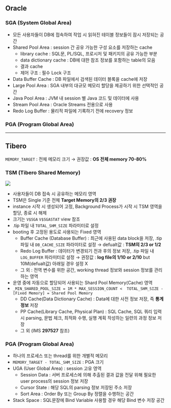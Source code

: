 ## Oracle
### SGA (System Global Area)
- 모든 사용자들이 DB에 접속하여 작업 시 읽혀진 테이블 정보들이 잠시 저장되는 공간
- Shared Pool Area : session 간 공유 가능한 구성 요소를 저장하는 cache
  - library cache : SQL문, PL/SQL, 프로시저 및 패키지의 공유 가능한 부분
  - data dictionary cache : DB에 대한 참조 정보를 포함하는 table의 모음
  - 결과 cache
  - 제어 구조 :  필수 Lock 구조
- Data Buffer Cache : DB 파일에서 검색된 데이터 블록을 cache에 저장
- Large Pool Area : SGA 내부의 대규모 메모리 할당을 제공하기 위한 선택적인 공간
- Java Pool Area : JVM 내 session 별 Java 코드 및 데이터에 사용
- Stream Pool Area : Oracle Streams 전용으로 사용
- Redo Log Buffer : 물리적 파일에 기록하기 전에 recovery 정보
### PGA (Program Global Area)

---
## Tibero
`MEMORY_TARGET` : 전체 메모리 크기 → 권장값 : **OS 전체 memory 70-80%**
### TSM (Tibero Shared Memory)
![](https://prod-files-secure.s3.us-west-2.amazonaws.com/2e9f035b-3bba-4ce1-902b-03e8e4545fa2/50e74659-9cf4-4d7e-a1bb-37b94051050d/3.1_TSM.png?X-Amz-Algorithm=AWS4-HMAC-SHA256&X-Amz-Content-Sha256=UNSIGNED-PAYLOAD&X-Amz-Credential=ASIAZI2LB466YNVJRHB5%2F20250801%2Fus-west-2%2Fs3%2Faws4_request&X-Amz-Date=20250801T041246Z&X-Amz-Expires=3600&X-Amz-Security-Token=IQoJb3JpZ2luX2VjELv%2F%2F%2F%2F%2F%2F%2F%2F%2F%2FwEaCXVzLXdlc3QtMiJGMEQCIGHXVoDe6pmgwRCmMUHPklFd3V5L8ecVkcht71nOw2hUAiBB0I5PRqgssOK8pecvvck6IWQMdGqX3mX%2BzXxj3kGeCCqIBAjk%2F%2F%2F%2F%2F%2F%2F%2F%2F%2F8BEAAaDDYzNzQyMzE4MzgwNSIMCIRyM7Kksk1GTCoPKtwDh1zlPzFteAP6Gk1Gzt9eRbyJNHTzUPaIbiw6wOzv0bfYB4gD0H%2FQnTA1N51B18q18YqN0cdFBD6CaJtorBB1fOz0AadmSVj0MyvQRLADJMYEZc4jLP4d8AWQU8qWwRAkiqKeA6JnMqwuSzN6UXQsNYKzgZ6d9lrOLhmeAoiyQte6UNHOohIHtsHCqkSm8nxTEM44YyxMDmGjGz9HIDeskjjEporYCJeOje3BS5dz3mJ7AfF2PAgc7nlppea%2Ft69iI1ub%2BzDTM%2Fw%2BDqFxsPBjrvb%2BL5rIYNVq6eJY42572T3peOliYhcil6uOmNzeqNoWfQjYwJrQwpD4%2F0sy6a0Ma0DEb19MDa3U1xZ89HjfywjtBwNBl4ZUQLhLlEm9OZLoWE5uwjYG0eqXpS22oYfjFIg6Gye6IpDZONYkq8OZpf9Un%2FlgnKpnq%2B2O%2FamtlsDwUjSSPsnLpLl6WoJoKYbhIHfjYhRjIWIqPUBoHDaCimZJexA6VLfSsGFS0LGmH4lflB1VGTSMqU%2BOXrsD%2F%2Fwrim0N%2FN35sMBCbHoHuarADiqzi18TvsB7ZVTV1vex%2BF7jMkFXk4BgZ4dto%2FmKKqkNCuHVeIU2JySTcrEUZ1ynkTc4byM6SR1ikE3q0ucws9iwxAY6pgFKToV2zU4LDxoarjOEpziMUItC9XM2YmunGQZuxY7IDpLDTz1%2F8TMkEv%2Fp%2FCaYmgUwwXQIszBUnz0xeKSApBv2vsTVFhgxd0NAqsilL2OoWE38VwwTjMiHAhWQqdGdJD6ah2CH%2BgWxk7A5vhAwijbwsmtORB5m1K0hUV3E4JLQRr3KhHErzLd3PNBgopL83Q%2Fs2Ahv1f1usFh2o64odmGGSosVw9qs&X-Amz-Signature=d4754bf0ccff79c128e2317f963de9f544ed65db60a1fd167290bb78ff7c101c&X-Amz-SignedHeaders=host&x-amz-checksum-mode=ENABLED&x-id=GetObject)
- 사용자들이 DB 접속 시 공유하는 메모리 영역
- TSM은 Single 기준 전체 **Target Memory의 2/3 권장**
- instance 시작 시 생성되어 고정, Background Process가 시작 시 TSM 영역을 할당, 종료 시 해제
- 크기는 `V$SGA` `V$SGASTAT` view 참조
- .tip 파일 내 `TOTAL_SHM_SIZE` 파라미터로 설정
- booting 후 고정된 용도로 사용되는 Fixed 영역
  - Buffer Cache (Database Buffer) : 최근에 사용된 data block을 저장, .tip 파일 내 `DB_CACHE_SIZE` 파라미터로 설정 → defualt값 : **TSM의 2/3 or 1/2**
  - Redo Log Buffer : 데이터가 변경되기 전과 후의 정보 저장, .tip 파일 내 `LOG_BUFFER` 파라미터로 설정 → 권장값 : **log file의 1/10 or 2/10** but 10M(defualt값) 아래일 경우 설정 X
  - 그 외 : 전역 변수를 위한 공간, working thread 정보와 session 정보를 관리하는 영역
- 운영 중에 자동으로 할당되어 사용되는 Shard Pool Memory(Cache) 영역
- `_MIN_SHARED_POOL_SIZE = 1M * MAX_SESSION_COUNT <  TOTAL_SHM_SIZE - [Fixed Memory] = Shared Pool Memory`
  - DD Cache(Data Dictionary Cache) : Data에 대한 사전 정보 저장, 즉 **통계정보** 저장 
  - PP Cache(Library Cache, Physical Plan) : SQL Cache, SQL 쿼리 입력 시 parsing, 문법 체크, 최적화 수행, 실행 계획 작성하는 일련의 과정 정보 저장
  - 그 외  (IMS **297527** 참조)
### PGA (Program Global Area)
- 하나의 프로세스 또는 thread를 위한 개별적 메모리
- `MEMORY_TARGET - TOTAL_SHM_SIZE` : PGA 크기
- UGA (User Global Area) : session 고유 영역
  - Session Data : 서버 프로세스에 의해 추출된 결과 값을 전달 위해 필요한 user process의 session 정보 저장
  - Cursor State : 해당 SQL의 parsing 정보 저장된 주소 저장
  - Sort Area : Order By 또는 Group By 정렬을 수행하는 공간
- Stack Space : SQL문장에 Bind Variable 사용할 경우 해당 Bind 변수 저장 공간

